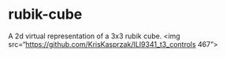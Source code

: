 # rubik-cube
A 2d virtual representation of a 3x3 rubik cube.
<img src=“https://github.com/KrisKasprzak/ILI9341_t3_controls 467”>
